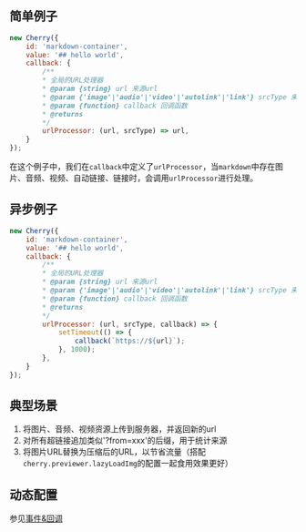 ## 简单例子

```javascript
new Cherry({
    id: 'markdown-container', 
    value: '## hello world', 
    callback: {
        /**
        * 全局的URL处理器
        * @param {string} url 来源url
        * @param {'image'|'audio'|'video'|'autolink'|'link'} srcType 来源类型
        * @param {function} callback 回调函数
        * @returns
        */
        urlProcessor: (url, srcType) => url,
    }
});
```

在这个例子中，我们在`callback`中定义了`urlProcessor`，当`markdown`中存在图片、音频、视频、自动链接、链接时，会调用`urlProcessor`进行处理。

## 异步例子

```javascript
new Cherry({
    id: 'markdown-container', 
    value: '## hello world', 
    callback: {
        /**
        * 全局的URL处理器
        * @param {string} url 来源url
        * @param {'image'|'audio'|'video'|'autolink'|'link'} srcType 来源类型
        * @param {function} callback 回调函数
        * @returns
        */
        urlProcessor: (url, srcType, callback) => {
            setTimeout(() => {
                callback(`https://${url}`);
            }, 1000);
        },
    }
});
```

## 典型场景

1. 将图片、音频、视频资源上传到服务器，并返回新的url
2. 对所有超链接追加类似'?from=xxx'的后缀，用于统计来源
3. 将图片URL替换为压缩后的URL，以节省流量（搭配`cherry.previewer.lazyLoadImg`的配置一起食用效果更好）

## 动态配置

参见[事件&回调](https://github.com/Tencent/cherry-markdown/wiki/%E4%BA%8B%E4%BB%B6%26%E5%9B%9E%E8%B0%83#urlprocessor-%E8%A7%A3%E6%9E%90url)